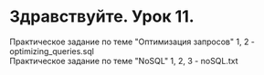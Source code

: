 # Здравствуйте. Урок 11.
Практическое задание по теме "Оптимизация запросов" 1, 2 - optimizing_queries.sql<br>
Практическое задание по теме "NoSQL" 1, 2, 3 - noSQL.txt<br>


